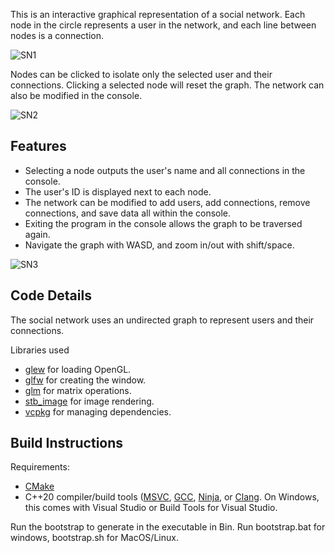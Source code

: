 This is an interactive graphical representation of a social network. Each node in the circle represents a user in the network, and each line between nodes is a connection.

![SN1](https://github.com/user-attachments/assets/8579b0a0-dd8a-4211-87a3-4d76bcf263cc)

Nodes can be clicked to isolate only the selected user and their connections. Clicking a selected node will reset the graph. The network can also be modified in the console.

![SN2](https://github.com/user-attachments/assets/d8c07921-8c5a-4801-abf0-d00b3f652dde)

Features
--------
  - Selecting a node outputs the user's name and all connections in the console.
  - The user's ID is displayed next to each node.
  - The network can be modified to add users, add connections, remove connections, and save data all within the console.
  - Exiting the program in the console allows the graph to be traversed again.
  - Navigate the graph with WASD, and zoom in/out with shift/space.

![SN3](https://github.com/user-attachments/assets/355ab275-8ce5-445f-b721-e45a90335677)

Code Details
--------
The social network uses an undirected graph to represent users and their connections.

Libraries used
  - [glew](https://github.com/nigels-com/glew) for loading OpenGL.
  - [glfw](https://github.com/StudioClockWork/GLFW) for creating the window.
  - [glm](https://github.com/g-truc/glm) for matrix operations.
  - [stb_image](https://github.com/nothings/stb) for image rendering.
  - [vcpkg](https://github.com/microsoft/vcpkg.git) for managing dependencies.

Build Instructions
--------
Requirements:
  - [CMake](https://cmake.org/)
  - C++20 compiler/build tools ([MSVC](https://visualstudio.microsoft.com/vs/features/cplusplus/), [GCC](https://gcc.gnu.org/install/), [Ninja](https://github.com/ninja-build/ninja), or [Clang](https://github.com/llvm/llvm-project/releases). On Windows, this comes with Visual Studio or Build Tools for Visual Studio.

Run the bootstrap to generate in the executable in Bin. Run bootstrap.bat for windows, bootstrap.sh for MacOS/Linux.
